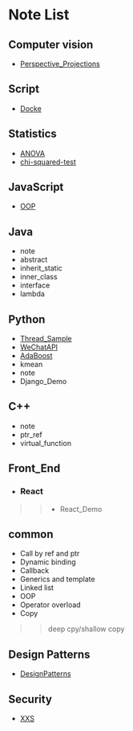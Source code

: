 # Note List

## Computer vision
- [Perspective_Projections](https://github.com/dryadd44651/Note/tree/master/Computer_vision/Perspective_Projections)
## Script
- [Docke](https://github.com/dryadd44651/Note/blob/master/Docker)
## Statistics
- [ANOVA](https://github.com/dryadd44651/Note/tree/master/Statistics/ANOVA)
- [chi-squared-test](https://github.com/dryadd44651/Note/tree/master/Statistics/chi-squared-test)
## JavaScript
- [OOP](https://github.com/dryadd44651/Note/blob/master/JavaScript/JS_OOP.pdf)
## Java
- note
- abstract
- inherit_static
- inner_class
- interface
- lambda
## Python
- [Thread_Sample](https://github.com/dryadd44651/Note/tree/master/Python/Thread_Sample)
- [WeChatAPI](https://github.com/dryadd44651/Note/tree/master/Python/WeChatAPI)
- [AdaBoost](https://github.com/dryadd44651/PythonAda)
- kmean
- note
- Django_Demo
## C++
- note
- ptr_ref
- virtual_function
## Front_End
- ### React
>>- React_Demo
## common
- Call by ref and ptr
- Dynamic binding
- Callback
- Generics and template
- Linked list
- OOP
- Operator overload
- Copy
>> deep cpy/shallow copy
## Design Patterns
- [DesignPatterns](https://github.com/dryadd44651/Note/tree/master/DesignPatterns)
## Security
- [XXS](https://github.com/dryadd44651/Note/blob/master/Security/xxs.md)




